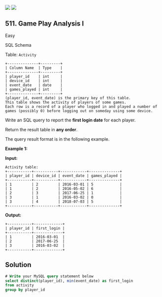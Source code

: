 [![](https://img.shields.io/github/stars/javadev/LeetCode-in-Kotlin?label=Stars&style=flat-square)](https://github.com/javadev/LeetCode-in-Kotlin)
[![](https://img.shields.io/github/forks/javadev/LeetCode-in-Kotlin?label=Fork%20me%20on%20GitHub%20&style=flat-square)](https://github.com/javadev/LeetCode-in-Kotlin/fork)

## 511\. Game Play Analysis I

Easy

SQL Schema

Table: `Activity`

    +--------------+---------+
    | Column Name  | Type    |
    +--------------+---------+
    | player_id    | int     |
    | device_id    | int     |
    | event_date   | date    |
    | games_played | int     |
    +--------------+---------+
    (player_id, event_date) is the primary key of this table.
    This table shows the activity of players of some games.
    Each row is a record of a player who logged in and played a number of games (possibly 0) before logging out on someday using some device. 

Write an SQL query to report the **first login date** for each player.

Return the result table in **any order**.

The query result format is in the following example.

**Example 1:**

**Input:**

    Activity table:
    +-----------+-----------+------------+--------------+
    | player_id | device_id | event_date | games_played |
    +-----------+-----------+------------+--------------+
    | 1         | 2         | 2016-03-01 | 5            |
    | 1         | 2         | 2016-05-02 | 6            |
    | 2         | 3         | 2017-06-25 | 1            |
    | 3         | 1         | 2016-03-02 | 0            |
    | 3         | 4         | 2018-07-03 | 5            |
    +-----------+-----------+------------+--------------+

**Output:**

    +-----------+-------------+
    | player_id | first_login |
    +-----------+-------------+
    | 1         | 2016-03-01  |
    | 2         | 2017-06-25  |
    | 3         | 2016-03-02  |
    +-----------+-------------+

## Solution

```sql
# Write your MySQL query statement below
select distinct(player_id), min(event_date) as first_login
from activity
group by player_id
```